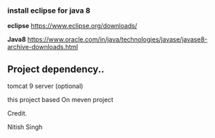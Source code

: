 ### install eclipse for java 8 
 **eclipse** 
https://www.eclipse.org/downloads/

**Java8**
https://www.oracle.com/in/java/technologies/javase/javase8-archive-downloads.html

## Project dependency..
   tomcat 9
   server (optional)


this project based On meven project


<p> Credit. </p>
Nitish Singh